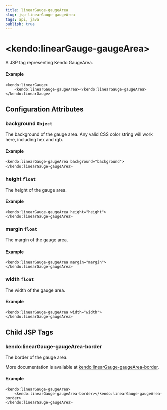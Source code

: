 ```yaml
---
title: linearGauge-gaugeArea
slug: jsp-linearGauge-gaugeArea
tags: api, java
publish: true
---
```


# \<kendo:linearGauge-gaugeArea\>
A JSP tag representing Kendo GaugeArea.

#### Example
    <kendo:linearGauge>
        <kendo:linearGauge-gaugeArea></kendo:linearGauge-gaugeArea>
    </kendo:linearGauge>


## Configuration Attributes


### background `Object`

The background of the gauge area.
Any valid CSS color string will work here, including hex and rgb.

#### Example
    <kendo:linearGauge-gaugeArea background="background">
    </kendo:linearGauge-gaugeArea>



### height `float`

The height of the gauge area.

#### Example
    <kendo:linearGauge-gaugeArea height="height">
    </kendo:linearGauge-gaugeArea>



### margin `float`

The margin of the gauge area.

#### Example
    <kendo:linearGauge-gaugeArea margin="margin">
    </kendo:linearGauge-gaugeArea>



### width `float`

The width of the gauge area.

#### Example
    <kendo:linearGauge-gaugeArea width="width">
    </kendo:linearGauge-gaugeArea>



## Child JSP Tags

### kendo:linearGauge-gaugeArea-border

The border of the gauge area.

More documentation is available at [kendo:linearGauge-gaugeArea-border](/api/wrappers/jsp/lineargauge/gaugearea-border).

#### Example

    <kendo:linearGauge-gaugeArea>
        <kendo:linearGauge-gaugeArea-border></kendo:linearGauge-gaugeArea-border>
    </kendo:linearGauge-gaugeArea>
 
